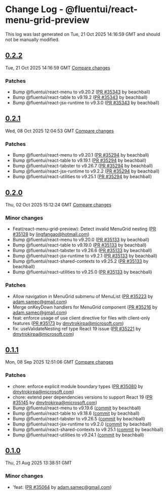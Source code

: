 # Change Log - @fluentui/react-menu-grid-preview

This log was last generated on Tue, 21 Oct 2025 14:16:59 GMT and should not be manually modified.

<!-- Start content -->

## [0.2.2](https://github.com/microsoft/fluentui/tree/@fluentui/react-menu-grid-preview_v0.2.2)

Tue, 21 Oct 2025 14:16:59 GMT 
[Compare changes](https://github.com/microsoft/fluentui/compare/@fluentui/react-menu-grid-preview_v0.2.1..@fluentui/react-menu-grid-preview_v0.2.2)

### Patches

- Bump @fluentui/react-menu to v9.20.2 ([PR #35343](https://github.com/microsoft/fluentui/pull/35343) by beachball)
- Bump @fluentui/react-table to v9.19.2 ([PR #35343](https://github.com/microsoft/fluentui/pull/35343) by beachball)
- Bump @fluentui/react-jsx-runtime to v9.3.0 ([PR #35343](https://github.com/microsoft/fluentui/pull/35343) by beachball)

## [0.2.1](https://github.com/microsoft/fluentui/tree/@fluentui/react-menu-grid-preview_v0.2.1)

Wed, 08 Oct 2025 12:04:53 GMT 
[Compare changes](https://github.com/microsoft/fluentui/compare/@fluentui/react-menu-grid-preview_v0.2.0..@fluentui/react-menu-grid-preview_v0.2.1)

### Patches

- Bump @fluentui/react-menu to v9.20.1 ([PR #35294](https://github.com/microsoft/fluentui/pull/35294) by beachball)
- Bump @fluentui/react-table to v9.19.1 ([PR #35294](https://github.com/microsoft/fluentui/pull/35294) by beachball)
- Bump @fluentui/react-tabster to v9.26.7 ([PR #35294](https://github.com/microsoft/fluentui/pull/35294) by beachball)
- Bump @fluentui/react-jsx-runtime to v9.2.2 ([PR #35294](https://github.com/microsoft/fluentui/pull/35294) by beachball)
- Bump @fluentui/react-utilities to v9.25.1 ([PR #35294](https://github.com/microsoft/fluentui/pull/35294) by beachball)

## [0.2.0](https://github.com/microsoft/fluentui/tree/@fluentui/react-menu-grid-preview_v0.2.0)

Thu, 02 Oct 2025 15:12:24 GMT 
[Compare changes](https://github.com/microsoft/fluentui/compare/@fluentui/react-menu-grid-preview_v0.1.1..@fluentui/react-menu-grid-preview_v0.2.0)

### Minor changes

- Feat(react-menu-grid-preview): Detect invalid MenuGrid nesting ([PR #35128](https://github.com/microsoft/fluentui/pull/35128) by lingfangao@hotmail.com)
- Bump @fluentui/react-menu to v9.20.0 ([PR #35133](https://github.com/microsoft/fluentui/pull/35133) by beachball)
- Bump @fluentui/react-table to v9.19.0 ([PR #35133](https://github.com/microsoft/fluentui/pull/35133) by beachball)
- Bump @fluentui/react-tabster to v9.26.6 ([PR #35133](https://github.com/microsoft/fluentui/pull/35133) by beachball)
- Bump @fluentui/react-jsx-runtime to v9.2.1 ([PR #35133](https://github.com/microsoft/fluentui/pull/35133) by beachball)
- Bump @fluentui/react-shared-contexts to v9.25.2 ([PR #35133](https://github.com/microsoft/fluentui/pull/35133) by beachball)
- Bump @fluentui/react-utilities to v9.25.0 ([PR #35133](https://github.com/microsoft/fluentui/pull/35133) by beachball)

### Patches

- Allow navigation in MenuGrid submenu of MenuList ([PR #35223](https://github.com/microsoft/fluentui/pull/35223) by adam.samec@gmail.com)
- Merge onKeyDown handlers for MenuGrid component ([PR #35216](https://github.com/microsoft/fluentui/pull/35216) by adam.samec@gmail.com)
- feat: enforce usage of use client directive for files with client-only features ([PR #35173](https://github.com/microsoft/fluentui/pull/35173) by dmytrokirpa@microsoft.com)
- fix: useValidateNesting ref type React 19 issue ([PR #35221](https://github.com/microsoft/fluentui/pull/35221) by dmytrokirpa@microsoft.com)

## [0.1.1](https://github.com/microsoft/fluentui/tree/@fluentui/react-menu-grid-preview_v0.1.1)

Mon, 08 Sep 2025 12:51:06 GMT 
[Compare changes](https://github.com/microsoft/fluentui/compare/@fluentui/react-menu-grid-preview_v0.1.0..@fluentui/react-menu-grid-preview_v0.1.1)

### Patches

- chore: enforce explicit module boundary types ([PR #35080](https://github.com/microsoft/fluentui/pull/35080) by dmytrokirpa@microsoft.com)
- chore: extend peer dependencies versions to support React 19 ([PR #35145](https://github.com/microsoft/fluentui/pull/35145) by dmytrokirpa@microsoft.com)
- Bump @fluentui/react-menu to v9.19.6 ([commit](https://github.com/microsoft/fluentui/commit/17af11b3c9f4cac2beeaf4342a81c1f08e95fd29) by beachball)
- Bump @fluentui/react-table to v9.18.6 ([commit](https://github.com/microsoft/fluentui/commit/17af11b3c9f4cac2beeaf4342a81c1f08e95fd29) by beachball)
- Bump @fluentui/react-tabster to v9.26.5 ([commit](https://github.com/microsoft/fluentui/commit/17af11b3c9f4cac2beeaf4342a81c1f08e95fd29) by beachball)
- Bump @fluentui/react-jsx-runtime to v9.2.0 ([commit](https://github.com/microsoft/fluentui/commit/17af11b3c9f4cac2beeaf4342a81c1f08e95fd29) by beachball)
- Bump @fluentui/react-shared-contexts to v9.25.1 ([commit](https://github.com/microsoft/fluentui/commit/17af11b3c9f4cac2beeaf4342a81c1f08e95fd29) by beachball)
- Bump @fluentui/react-utilities to v9.24.1 ([commit](https://github.com/microsoft/fluentui/commit/17af11b3c9f4cac2beeaf4342a81c1f08e95fd29) by beachball)

## [0.1.0](https://github.com/microsoft/fluentui/tree/@fluentui/react-menu-grid-preview_v0.1.0)

Thu, 21 Aug 2025 13:38:51 GMT

### Minor changes

- 'feat: ([PR #35064](https://github.com/microsoft/fluentui/pull/35064) by adam.samec@gmail.com)
